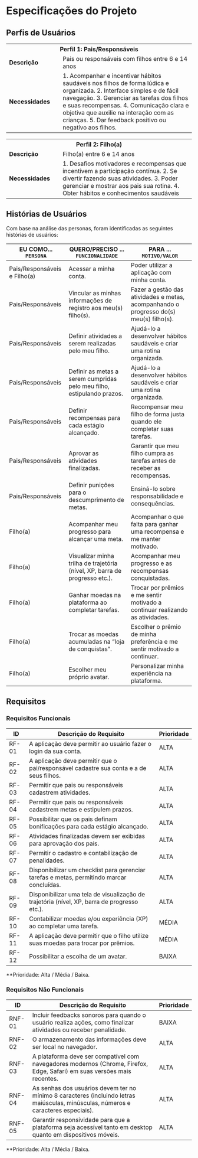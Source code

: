# Especificações do Projeto

## Perfis de Usuários

<table>
<tbody> 
<tr> 
<th colspan="2">Perfil 1: Pais/Responsáveis </th> 
</tr> 
 <tr> 
 <td width="150px"><b>Descrição</b></td> 
  <td width="600px"> 
   Pais ou responsáveis com filhos entre 6 e 14 anos 
  </td> 
  </tr>
 <tr>
  <td><b>Necessidades</b></td>
  <td>
1. Acompanhar e incentivar hábitos saudáveis nos filhos de forma lúdica e organizada. 
2. Interface simples e de fácil navegação. 
3. Gerenciar as tarefas dos filhos e suas recompensas. 
4. Comunicação clara e objetiva que auxilie na interação com as crianças. 
5. Dar feedback positivo ou negativo aos filhos. 
  </td>
 </tr>
</tbody>
</table>

<table>
 <tbody>
  <tr>
   <th colspan="2">Perfil 2: Filho(a) </th> 
  </tr>
  <tr>
  <td width="150px"><b>Descrição</b></td> 
    <td width="600xp">
     Filho(a) entre 6 e 14 anos 
    </td>
  </tr>
  <tr> 
  <td><b>Necessidades</b></td>
   <td>
1. Desafios motivadores e recompensas que incentivem a participação contínua. 
2. Se divertir fazendo suas atividades. 
3. Poder gerenciar e mostrar aos pais sua rotina. 
4. Obter hábitos e conhecimentos saudáveis
   </td>
  </tr>
 </tbody>
</table>


## Histórias de Usuários

Com base na análise das personas, foram identificadas as seguintes histórias de usuários:

| EU COMO... `PERSONA`             | QUERO/PRECISO ... `FUNCIONALIDADE`                                                       | PARA ... `MOTIVO/VALOR`                                                                             |
|----------------------------------|-----------------------------------------------------------------------------------------|------------------------------------------------------------------------------------------------------|
| Pais/Responsáveis e Filho(a)     | Acessar a minha conta.                                                                  | Poder utilizar a aplicação com minha conta.                                                          |
| Pais/Responsáveis                | Vincular as minhas informações de registro aos meu(s) filho(s).                         | Fazer a gestão das atividades e metas, acompanhando o progresso do(s) meu(s) filho(s).               |
| Pais/Responsáveis                | Definir atividades a serem realizadas pelo meu filho.                                    | Ajudá-lo a desenvolver hábitos saudáveis e criar uma rotina organizada.                              |
| Pais/Responsáveis                | Definir as metas a serem cumpridas pelo meu filho, estipulando prazos.                   | Ajudá-lo a desenvolver hábitos saudáveis e criar uma rotina organizada.                              |
| Pais/Responsáveis                | Definir recompensas para cada estágio alcançado.                                         | Recompensar meu filho de forma justa quando ele completar suas tarefas.                              |
| Pais/Responsáveis                | Aprovar as atividades finalizadas.                                                       | Garantir que meu filho cumpra as tarefas antes de receber as recompensas.                            |
| Pais/Responsáveis                | Definir punições para o descumprimento de metas.                                         | Ensiná-lo sobre responsabilidade e consequências.                                                    |
| Filho(a)                          | Acompanhar meu progresso para alcançar uma meta.                                         | Acompanhar o que falta para ganhar uma recompensa e me manter motivado.                              |
| Filho(a)                          | Visualizar minha trilha de trajetória (nível, XP, barra de progresso etc.).              | Acompanhar meu progresso e as recompensas conquistadas.                                              |
| Filho(a)                          | Ganhar moedas na plataforma ao completar tarefas.                                        | Trocar por prêmios e me sentir motivado a continuar realizando as atividades.                        |
| Filho(a)                          | Trocar as moedas acumuladas na “loja de conquistas”.                                     | Escolher o prêmio de minha preferência e me sentir motivado a continuar.                             |
| Filho(a)                          | Escolher meu próprio avatar.                                                             | Personalizar minha experiência na plataforma.                                                        |


## Requisitos

### Requisitos Funcionais

| **ID**    | **Descrição do Requisito**                                                                 | **Prioridade** |
|-----------|---------------------------------------------------------------------------------------------|---------------|
|RF-01| A aplicação deve permitir ao usuário fazer o login da sua conta.                            | ALTA          |
|RF-02| A aplicação deve permitir que o pai/responsável cadastre sua conta e a de seus filhos.      | ALTA          |
|RF-03| Permitir que pais ou responsáveis cadastrem atividades.                                     | ALTA          |
|RF-04| Permitir que pais ou responsáveis cadastrem metas e estipulem prazos.                       | ALTA          |
|RF-05| Possibilitar que os pais definam bonificações para cada estágio alcançado.                  | ALTA          |
|RF-06| Atividades finalizadas devem ser exibidas para aprovação dos pais.                          | ALTA          |
|RF-07| Permitir o cadastro e contabilização de penalidades.                                        | ALTA          |
|RF-08| Disponibilizar um checklist para gerenciar tarefas e metas, permitindo marcar concluídas.   | ALTA          |
|RF-09| Disponibilizar uma tela de visualização de trajetória (nível, XP, barra de progresso etc.). | ALTA          |
|RF-10| Contabilizar moedas e/ou experiência (XP) ao completar uma tarefa.                          | MÉDIA         |
|RF-11| A aplicação deve permitir que o filho utilize suas moedas para trocar por prêmios.          | MÉDIA         |
|RF-12| Possibilitar a escolha de um avatar.                                                        | BAIXA         |

**Prioridade: Alta / Média / Baixa.  

### Requisitos Não Funcionais

| **ID**     | **Descrição do Requisito**                                                                                                    | **Prioridade** |
|------------|-------------------------------------------------------------------------------------------------------------------------------|---------------|
|RNF-01| Incluir feedbacks sonoros para quando o usuário realiza ações, como finalizar atividades ou receber penalidade.               | BAIXA         |
|RNF-02| O armazenamento das informações deve ser local no navegador.                                                                  | ALTA          |
|RNF-03| A plataforma deve ser compatível com navegadores modernos (Chrome, Firefox, Edge, Safari) em suas versões mais recentes.       | ALTA          |
|RNF-04| As senhas dos usuários devem ter no mínimo 8 caracteres (incluindo letras maiúsculas, minúsculas, números e caracteres especiais). | ALTA          |
|RNF-05| Garantir responsividade para que a plataforma seja acessível tanto em desktop quanto em dispositivos móveis.                  | ALTA          |

**Prioridade: Alta / Média / Baixa.
